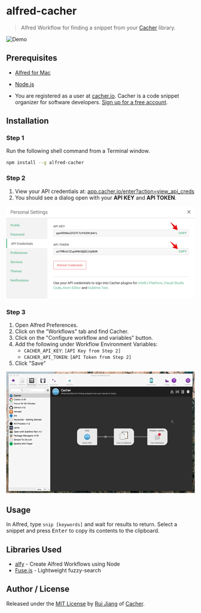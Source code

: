 # alfred-cacher
> Alfred Workflow for finding a snippet from your [Cacher](https://www.cacher.io) library. 

![Demo](/media/demo.gif "Demo")

## Prerequisites

- [Alfred for Mac](https://www.alfredapp.com/)

- [Node.js](https://nodejs.org/en/download/)

- You are registered as a user at [cacher.io](https://www.cacher.io). Cacher is a code snippet organizer for 
software developers. [Sign up for a free account](https://www.cacher.io).

## Installation

### Step 1

Run the following shell command from a Terminal window.

```bash
npm install --g alfred-cacher
```

### Step 2

1. View your API credentials at: [app.cacher.io/enter?action=view_api_creds](https://app.cacher.io/enter?action=view_api_creds)
2. You should see a dialog open with your **API KEY** and **API TOKEN**.

<img src="media/api-credentials.png" alt="API Credentials" width="600" />

### Step 3

1. Open Alfred Preferences. 
2. Click on the "Workflows" tab and find Cacher.
3. Click on the "Configure workflow and variables" button.
4. Add the following under Workflow Environment Variables:
    - `CACHER_API_KEY`: `[API Key from Step 2]`
    - `CACHER_API_TOKEN`: `[API Token from Step 2]`
5. Click "Save"

![Set Environment Variables](/media/alfred-env-vars.gif "Set Environment Variables")

## Usage

In Alfred, type `snip [keywords]` and wait for results to return. Select a snippet and press <kbd>Enter</kbd> to copy
its contents to the clipboard.

## Libraries Used

- [alfy](https://github.com/sindresorhus/alfy) - Create Alfred Workflows using Node
- [Fuse.js](https://github.com/krisk/Fuse) - Lightweight fuzzy-search

## Author / License

Released under the [MIT License](/LICENSE) by [Rui Jiang](https://github.com/jookyboi) of [Cacher](https://www.cacher.io).
